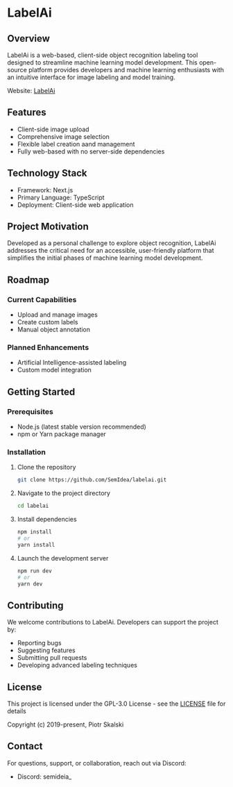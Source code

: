 # LabelAi

## Overview

LabelAi is a web-based, client-side object recognition labeling tool designed to streamline machine learning model development. This open-source platform provides developers and machine learning enthusiasts with an intuitive interface for image labeling and model training.

Website: [LabelAi](https://labelai-blush.vercel.app/)

## Features

- Client-side image upload
- Comprehensive image selection
- Flexible label creation aand management
- Fully web-based with no server-side dependencies

## Technology Stack

- Framework: Next.js
- Primary Language: TypeScript
- Deployment: Client-side web application

## Project Motivation

Developed as a personal challenge to explore object recognition, LabelAi addresses the critical need for an accessible, user-friendly platform that simplifies the initial phases of machine learning model development.

## Roadmap

### Current Capabilities

- Upload and manage images
- Create custom labels
- Manual object annotation

### Planned Enhancements

- Artificial Intelligence-assisted labeling
- Custom model integration

## Getting Started

### Prerequisites

- Node.js (latest stable version recommended)
- npm or Yarn package manager

### Installation

1. Clone the repository

   ```bash
   git clone https://github.com/SemIdea/labelai.git
   ```

2. Navigate to the project directory

   ```bash
   cd labelai
   ```

3. Install dependencies

   ```bash
   npm install
   # or
   yarn install
   ```

4. Launch the development server
   ```bash
   npm run dev
   # or
   yarn dev
   ```

## Contributing

We welcome contributions to LabelAi. Developers can support the project by:

- Reporting bugs
- Suggesting features
- Submitting pull requests
- Developing advanced labeling techniques

## License

This project is licensed under the GPL-3.0 License - see the [LICENSE][1] file for details

Copyright (c) 2019-present, Piotr Skalski

## Contact

For questions, support, or collaboration, reach out via Discord:

- Discord: semideia\_

[1]: ./LICENSE
